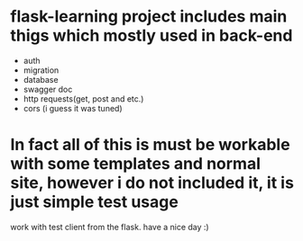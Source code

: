 # flask-learning project includes main thigs which mostly used in back-end
* auth
* migration
* database
* swagger doc
* http requests(get, post and etc.)
* cors (i guess it was tuned)
# In fact all of this is must be workable with some templates and normal site, however i do not included it, it is just simple test usage
work with test client from the flask. have a nice day :)
